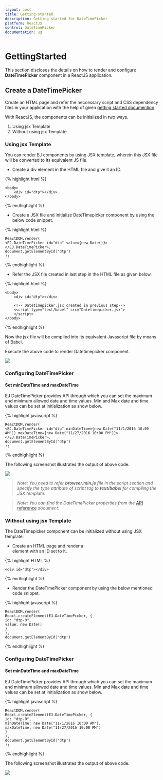 ```yaml
---
layout: post
title: Getting-started
description: Getting started for DateTimePicker
platform: ReactJS
control: DateTimePicker
documentation: ug
---
```


# GettingStarted

This section discloses the details on how to render and configure **DateTimePicker** component in a ReactJS application.

## Create a DateTimePicker

Create an HTML page and refer the neccessary script and CSS dependency files in your application with the help of given [getting started documention](http://help.syncfusion.com/reactjs).

With ReactJS, the components can be initialized in two ways. 

1. Using jsx Template
2. Without using jsx Template

### Using jsx Template

You can render EJ components by using JSX template, wherein this JSX file will be converted to its equivalent JS file. 

* Create a div element in the HTML file and give it an ID. 

{% highlight html %}

    <body>
        <div id="dtp"></div>
    </body>

{% endhighlight %}

* Create a JSX file and initialize DateTimepicker component by using the below code snippet.

{% highlight html %}

    ReactDOM.render(
    <EJ.DateTimePicker id="dtp" value={new Date()}>
    </EJ.DateTimePicker>,
    document.getElementById('dtp')
    );

{% endhighlight %}

* Refer the JSX file created in last step in the HTML file as given below. 

 {% highlight html %}

    <body>
        <div id="dtp"></div>

        <!-- Datetimepicker.jsx created in previous step-->
        <script type="text/babel" src="Datetimepicker.jsx">
        </script>
    </body>

{% endhighlight %}

Now the jsx file will be compiled into its equivalent Javascript file by means of Babel. 

Execute the above code to render Datetimepicker component. 

![](Getting-Started_images/datetime.png)

### Configuring DateTimePicker

#### Set minDateTime and maxDateTime

EJ DateTimePicker provides API through which you can set the maximum and minimum allowed date and time values. Min and Max date and time values can be set at initialization as show below.

{% highlight javascript %}

    ReactDOM.render(
    <EJ.DateTimePicker id="dtp" minDateTime={new Date("11/1/2016 10:00 AM")} maxDateTime={new Date("11/27/2016 10:00 PM")}>
    </EJ.DateTimePicker>,
    document.getElementById('dtp')
    );

{% endhighlight %}

The following screenshot illustrates the output of above code.

![](getting-started_images/minmax.png) 

>_Note:_ _You need to refer **browser.min.js** file in the script section and specify the type attribute of script tag to **text/babel** for compiling the JSX template._

> _Note:_ _You can find the DateTimePicker properties from the_ [API reference](https://help.syncfusion.com/api/js/ejdatetimepicker) _document._

### Without using jsx Template

The DateTimepicker component can be initialized without using JSX template. 

* Create an HTML page and render a <div> element with an ID set to it. 

{% highlight HTML %}

    <div id="dtp"></div>

{% endhighlight %}

* Render the DateTimePicker component by using the below mentioned code snippet.

{% highlight javascript %}

    ReactDOM.render(
    React.createElement(EJ.DateTimePicker, {
    id: "dtp-0",
    value: new Date()
    }
    ),
    document.getElementById('dtp')

{% endhighlight %}

### Configuring DateTimePicker

#### Set minDateTime and maxDateTime

EJ DateTimePicker provides API through which you can set the maximum and minimum allowed date and time values. Min and Max date and time values can be set at initialization as show below.

{% highlight javascript %}

    ReactDOM.render(
    React.createElement(EJ.DateTimePicker, {
    id: "dtp-0",
    minDateTime: new Date("11/1/2016 10:00 AM"),
    maxDateTime: new Date("11/27/2016 10:00 PM")
    }
    ),
    document.getElementById('dtp')
    );

{% endhighlight %}

The following screenshot illustrates the output of above code.

![](getting-started_images/minmax.png) 
